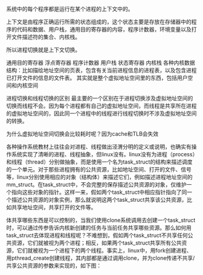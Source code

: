 系统中的每个程序都是运行在某个进程的上下文中的。

上下文是由程序正确运行所需的状态组成的，这个状态主要是存放在存储器中的程序的代码和数据、用户栈，通用目的寄存器的内容，程序计数器，环境变量以及打开文件描述符的集合、内核栈。

所以进程切换就是上下文切换。

通用目的寄存器
浮点寄存器
程序计数器
用户栈
状态寄存器
内核栈
各种内核数据结构：比如描绘地址空间的页表，包含有关当前进程信息的进程表，以及包含进程已打开文件的信息的文件表。
其实就是整个虚拟地址空间里的东西，包括用户空间和内核空间

进程切换和线程切换的区别
最主要的一个区别在于进程切换涉及虚拟地址空间的切换而线程不会。因为每个进程都有自己的虚拟地址空间，而线程是共享所在进程的虚拟地址空间的，因此同一个进程中的线程进行线程切换时不涉及虚拟地址空间的转换。

为什么虚拟地址空间切换会比较耗时呢？因为cache和TLB会失效

各种操作系统教材上往往会对进程、线程做出泾渭分明的定义或说明，也确实有操作系统实现了清晰的进程、线程抽象，但linux没有。linux没有为进程（process）和线程（thread）分别做抽象，而是使用一个名为task_struct的结构来描述调度的一个单元。对于那些进程拥有的公共资源，比如地址空间、打开的文件、信号等，linux分别使用相应的对象（结构体）来描述它们，例如描述进程地址空间的mm_struct。在task_struct中，不会完整的保存描述公共资源的对象，仅维护一个指向这些对象的指针。这样一来，假如两个task_struct中相应指针指向了同一个描述公共资源的对象实例，那么就说明这两个task_struct共享该公共资源，比如共享地址空间，共享打开的文件等。

体共享哪些东西是可以控制的，当我们使用clone系统调用去创建一个task_struct时，可以通过传参告诉内核新创建的任务与当前任务共享哪些资源。那么如何用task_struct去体现进程和线程呢？不难想到，假如两个task_struct不共享任何公共资源，它们就被视为两个进程；相反，如果两个task_struct共享所有公共资源，它们就被视为一个进程下的两个线程。事实上，linux中，用fork创建进程、用pthread_create创建线程，其内部都是通过调用clone，并为clone传递不共享/共享公共资源的参数来实现的，如下图：

